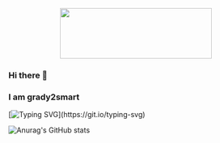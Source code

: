 <p align="center">
  <img src="https://techdech.github.io/img/appban.png" width="300" height="100">
</p>	

### Hi there 👋
### I am grady2smart

[![Typing SVG](https://readme-typing-svg.herokuapp.com?color=%2336BCF7&lines=I+am+a+web+developer;jailbreak+enthusiast;and+student!)](https://git.io/typing-svg)

![Anurag's GitHub stats](https://github-readme-stats.vercel.app/api?username=techdech&show_icons=true&theme=radical)

